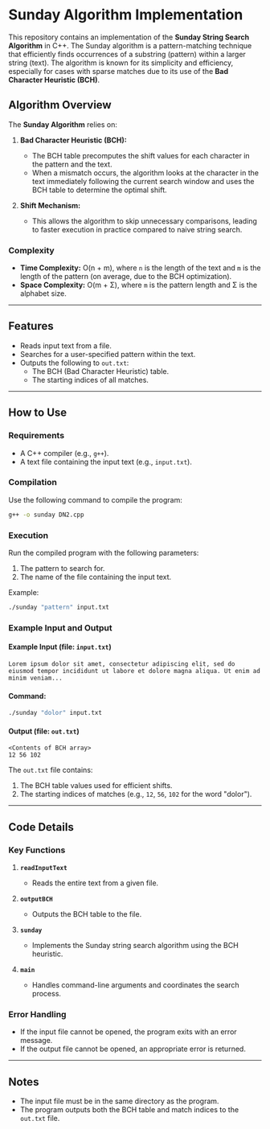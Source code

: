 # Sunday Algorithm Implementation

This repository contains an implementation of the **Sunday String Search Algorithm** in C++. The Sunday algorithm is a pattern-matching technique that efficiently finds occurrences of a substring (pattern) within a larger string (text). The algorithm is known for its simplicity and efficiency, especially for cases with sparse matches due to its use of the **Bad Character Heuristic (BCH)**.

## Algorithm Overview

The **Sunday Algorithm** relies on:

1. **Bad Character Heuristic (BCH):**
   - The BCH table precomputes the shift values for each character in the pattern and the text.
   - When a mismatch occurs, the algorithm looks at the character in the text immediately following the current search window and uses the BCH table to determine the optimal shift.

2. **Shift Mechanism:**
   - This allows the algorithm to skip unnecessary comparisons, leading to faster execution in practice compared to naive string search.

### Complexity
- **Time Complexity:** O(n + m), where `n` is the length of the text and `m` is the length of the pattern (on average, due to the BCH optimization).
- **Space Complexity:** O(m + Σ), where `m` is the pattern length and Σ is the alphabet size.

---

## Features

- Reads input text from a file.
- Searches for a user-specified pattern within the text.
- Outputs the following to `out.txt`:
  - The BCH (Bad Character Heuristic) table.
  - The starting indices of all matches.

---

## How to Use

### Requirements
- A C++ compiler (e.g., `g++`).
- A text file containing the input text (e.g., `input.txt`).

### Compilation
Use the following command to compile the program:
```bash
g++ -o sunday DN2.cpp
```

### Execution
Run the compiled program with the following parameters:
1. The pattern to search for.
2. The name of the file containing the input text.

Example:
```bash
./sunday "pattern" input.txt
```

### Example Input and Output

#### Example Input (file: `input.txt`)
```
Lorem ipsum dolor sit amet, consectetur adipiscing elit, sed do eiusmod tempor incididunt ut labore et dolore magna aliqua. Ut enim ad minim veniam...
```

#### Command:
```bash
./sunday "dolor" input.txt
```

#### Output (file: `out.txt`)
```
<Contents of BCH array>
12 56 102
```
The `out.txt` file contains:
1. The BCH table values used for efficient shifts.
2. The starting indices of matches (e.g., `12`, `56`, `102` for the word "dolor").

---

## Code Details

### Key Functions

1. **`readInputText`**
   - Reads the entire text from a given file.

2. **`outputBCH`**
   - Outputs the BCH table to the file.

3. **`sunday`**
   - Implements the Sunday string search algorithm using the BCH heuristic.

4. **`main`**
   - Handles command-line arguments and coordinates the search process.

### Error Handling
- If the input file cannot be opened, the program exits with an error message.
- If the output file cannot be opened, an appropriate error is returned.

---

## Notes
- The input file must be in the same directory as the program.
- The program outputs both the BCH table and match indices to the `out.txt` file.
